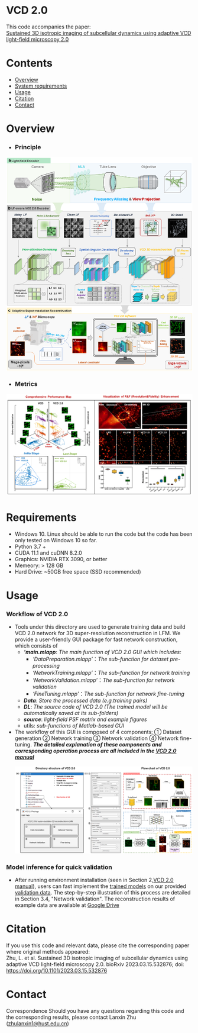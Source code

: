 
# VCD 2.0
This code accompanies the paper: 
\
[Sustained 3D isotropic imaging of subcellular dynamics using adaptive VCD light-field microscopy 2.0](https://www.biorxiv.org/content/10.1101/2023.03.15.532876v2)

# Contents
- [Overview](#overview)
- [System requirements](#Requirements)
- [Usage](#Usage)
- [Citation](#Citation)
- [Contact](#Contact)

# Overview
- ### Principle

![pricinple.png](./source/manual_source/pricinple.png)
- ### Metrics

![demonstration.png](./source/manual_source/demonstration.png)


# Requirements
- Windows 10. Linux should be able to run the code but the code has been only tested on Windows 10 so far.
- Python 3.7 +
- CUDA 11.1 and cuDNN 8.2.0
- Graphics: NVIDIA RTX 3090, or better
- Memeory: > 128 GB 
- Hard Drive: ~50GB free space (SSD recommended)
# Usage
### Workflow of VCD 2.0
* Tools under this directory are used to generate training data and build VCD 2.0 network for 3D super-resolution reconstruction in LFM. 
We provide a user-friendly GUI package for fast network construction, which consists of 
  * ***'main.mlapp***: *The main function of VCD 2.0 GUI which includes:*
  	* *‘DataPreparation.mlapp’*：*The sub-function for dataset pre-processing*
	* *‘NetworkTraining.mlapp’*：*The sub-function for network training*
	* *‘NetworkValidation.mlapp’*：*The sub-function for network validation*
	* *‘FineTuning.mlapp’*：*The sub-function for network fine-tuning*
  * ***Data***: *Store the processed data (e.g.training pairs)*
  * ***DL***: *The source code of VCD 2.0  (The trained model will be automatically saved at its sub-folders)*
  * ***source***: *light-field PSF matrix and example figures*
  * utils: *sub-functions of Matlab-based GUI*
* The workflow of this GUI is composed of 4 components:
  ① Dataset generation ② Network training ③ Network validation ④ Network fine-tuning.
***The detailed explanation of these components and corresponding operation process are all included in the [VCD 2.0 manual](/VCD%202.0%20manual.pdf)***
  \
  \
![GUI screenshot](./source/manual_source/GUI_FLOW.png)

### Model inference for quick validation
   * After running environment installation (seen in Section 2,[VCD 2.0 manual](/VCD%202.0%20manual.pdf)), users can fast implement the [trained models](/DL/checkpoint) on our provided [validation data](/example/validation_data).
     The step-by-step illustration of this process are detailed in Section 3.4, "Network validation". The reconstruction results of example data are available at [Google Drive](https://drive.google.com/file/d/1d9r8g63A8xEf0II6sEXMwofpR3wS1atY/view?usp=sharing)

# Citation
If you use this code and relevant data, please cite the corresponding paper where original methods appeared: 
\
Zhu, L. et al. Sustained 3D isotropic imaging of subcellular dynamics using adaptive VCD light-field microscopy 2.0. bioRxiv 2023.03.15.532876; doi: https://doi.org/10.1101/2023.03.15.532876
# Contact
Correspondence Should you have any questions regarding this code and the corresponding results, please contact Lanxin Zhu (zhulanxin1@hust.edu.cn)

